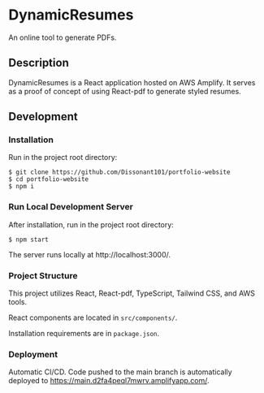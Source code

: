 # DynamicResumes

An online tool to generate PDFs.

## Description

DynamicResumes is a React application hosted on AWS Amplify. It serves as a proof of concept of using React-pdf to generate styled resumes.

## Development

### Installation

Run in the project root directory:

    $ git clone https://github.com/Dissonant101/portfolio-website
    $ cd portfolio-website
    $ npm i

### Run Local Development Server

After installation, run in the project root directory:

    $ npm start

The server runs locally at http://localhost:3000/.

### Project Structure

This project utilizes React, React-pdf, TypeScript, Tailwind CSS, and AWS tools.

React components are located in `src/components/`.

Installation requirements are in `package.json`.

### Deployment

Automatic CI/CD. Code pushed to the main branch is automatically deployed to https://main.d2fa4peql7mwrv.amplifyapp.com/.
